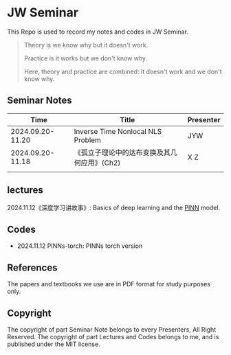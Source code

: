 # JW Seminar 

This Repo is used to record my notes and codes in JW Seminar. 

> Theory is we know why but it doesn't work. 
>
> Practice is it works but we don't know why. 
>
> Here, theory and practice are combined: it doesn't work and we don't know why.

## Seminar Notes

| Time             | Title                                       | Presenter |
| ---------------- | ------------------------------------------- | --------- |
| 2024.09.20-11.20 | Inverse Time Nonlocal NLS Problem           | JYW       |
| 2024.09.20-11.18 | 《孤立子理论中的达布变换及其几何应用》(Ch2) | X Z       |
|                  |                                             |           |

## lectures

2024.11.12《深度学习讲故事》: Basics of  deep learning and the [PINN](https://doi.org/10.1016/j.finel.2023.104047) model. 

## Codes

- 2024.11.12 PINNs-torch: PINNs torch version

## References

The papers and textbooks we use are in PDF format for study purposes only. 

## Copyright

The copyright of part Seminar Note belongs to every Presenters, All Right Reserved. 
The copyright of part Lectures and Codes belongs to me, and is published under the MIT license. 


